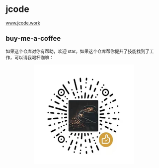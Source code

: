 # jcode
www.jcode.work

## buy-me-a-coffee
如果这个仓库对你有帮助，欢迎 star。如果这个仓库帮你提升了技能找到了工作，可以请我喝杯咖啡：
<p align="center"><img src="https://raw.githubusercontent.com/palboss/buy-me-a-coffee/main/buy-me-a-coffee.png" width="320" height="320" alt="" /></p>